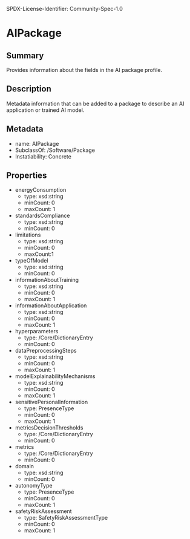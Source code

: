 SPDX-License-Identifier: Community-Spec-1.0

# AIPackage

## Summary

Provides information about the fields in the AI package profile.

## Description

Metadata information that can be added to a package to describe an AI application or trained AI model. 

## Metadata

- name: AIPackage
- SubclassOf: /Software/Package
- Instatiability: Concrete

## Properties

- energyConsumption
  - type: xsd:string
  - minCount: 0
  - maxCount: 1
- standardsCompliance
  - type: xsd:string
  - minCount: 0
- limitations
  - type: xsd:string
  - minCount: 0
  - maxCount:1
- typeOfModel
  - type: xsd:string
  - minCount: 0
- informationAboutTraining
  - type: xsd:string
  - minCount: 0
  - maxCount: 1
- informationAboutApplication
  - type: xsd:string
  - minCount: 0
  - maxCount: 1
- hyperparameters
  - type: /Core/DictionaryEntry
  - minCount: 0
- dataPreprocessingSteps
  - type: xsd:string
  - minCount: 0
  - maxCount: 1
- modelExplainabilityMechanisms
  - type: xsd:string
  - minCount: 0
  - maxCount: 1
- sensitivePersonalInformation
  - type: PresenceType
  - minCount: 0
  - maxCount: 1
- metricsDecisionThresholds
  - type: /Core/DictionaryEntry
  - minCount: 0
- metrics
  - type: /Core/DictionaryEntry
  - minCount: 0
- domain
  - type: xsd:string
  - minCount: 0
- autonomyType
  - type: PresenceType
  - minCount: 0
  - maxCount: 1
- safetyRiskAssessment
  - type: SafetyRiskAssessmentType
  - minCount: 0
  - maxCount: 1
